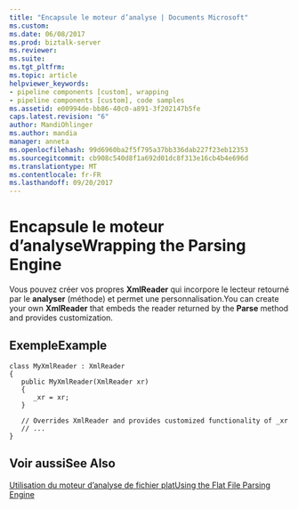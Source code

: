 ```yaml
---
title: "Encapsule le moteur d’analyse | Documents Microsoft"
ms.custom: 
ms.date: 06/08/2017
ms.prod: biztalk-server
ms.reviewer: 
ms.suite: 
ms.tgt_pltfrm: 
ms.topic: article
helpviewer_keywords:
- pipeline components [custom], wrapping
- pipeline components [custom], code samples
ms.assetid: e00994de-bb86-40c0-a891-3f202147b5fe
caps.latest.revision: "6"
author: MandiOhlinger
ms.author: mandia
manager: anneta
ms.openlocfilehash: 99d6960ba2f5f795a37bb336dab227f23eb12353
ms.sourcegitcommit: cb908c540d8f1a692d01dc8f313e16cb4b4e696d
ms.translationtype: MT
ms.contentlocale: fr-FR
ms.lasthandoff: 09/20/2017
---
```

# <a name="wrapping-the-parsing-engine"></a><span data-ttu-id="13ed0-102">Encapsule le moteur d’analyse</span><span class="sxs-lookup"><span data-stu-id="13ed0-102">Wrapping the Parsing Engine</span></span>
<span data-ttu-id="13ed0-103">Vous pouvez créer vos propres **XmlReader** qui incorpore le lecteur retourné par le **analyser** (méthode) et permet une personnalisation.</span><span class="sxs-lookup"><span data-stu-id="13ed0-103">You can create your own **XmlReader** that embeds the reader returned by the **Parse** method and provides customization.</span></span>  
  
## <a name="example"></a><span data-ttu-id="13ed0-104">Exemple</span><span class="sxs-lookup"><span data-stu-id="13ed0-104">Example</span></span>  
  
```  
class MyXmlReader : XmlReader  
{  
   public MyXmlReader(XmlReader xr)  
   {  
      _xr = xr;  
   }  
  
   // Overrides XmlReader and provides customized functionality of _xr  
   // ...  
}  
```  
  
## <a name="see-also"></a><span data-ttu-id="13ed0-105">Voir aussi</span><span class="sxs-lookup"><span data-stu-id="13ed0-105">See Also</span></span>  
 [<span data-ttu-id="13ed0-106">Utilisation du moteur d’analyse de fichier plat</span><span class="sxs-lookup"><span data-stu-id="13ed0-106">Using the Flat File Parsing Engine</span></span>](../core/using-the-flat-file-parsing-engine.md)